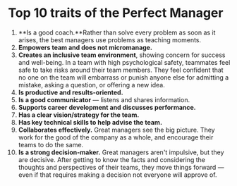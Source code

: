 # Top 10 traits of the Perfect Manager

1. **Is a good coach.**Rather than solve every problem as soon as it arises, the best managers use problems as teaching moments.
1. **Empowers team and does not micromanage.**
1. **Creates an inclusive team environment**, showing concern for success and well-being. In a team with high psychological safety, teammates feel safe to take risks around their team members. They feel confident that no one on the team will embarrass or punish anyone else for admitting a mistake, asking a question, or offering a new idea.
1. **Is productive and results-oriented.**
1. **Is a good communicator** — listens and shares information.
1. **Supports career development and discusses performance.**
1. **Has a clear vision/strategy for the team.**
1. **Has key technical skills to help advise the team.**
1. **Collaborates effectively.** Great managers see the big picture. They work for the good of the company as a whole, and encourage their teams to do the same.
1. **Is a strong decision-maker.** Great managers aren't impulsive, but they are decisive. After getting to know the facts and considering the thoughts and perspectives of their teams, they move things forward — even if that requires making a decision not everyone will approve of.